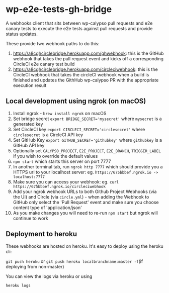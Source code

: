 # wp-e2e-tests-gh-bridge

A webhooks client that sits between wp-calypso pull requests and e2e canary tests to execute the e2e tests against pull requests and provide status updates.

These provide two webhook paths to do this:

1. https://a8cghcirclebridge.herokuapp.com/ghwebhook: this is the GitHub webhook that takes the pull request event and kicks off a corresponding CircleCI e2e canary test build
2. https://a8cghcirclebridge.herokuapp.com/circleciwebhook: this is the CircleCI webhook that takes the circleCI webhook when a build is finished and updates the GithHub wp-calypso PR with the appropriate execution result

## Local development using ngrok (on macOS)

1. Install ngrok - `brew install ngrok` on macOS
2. Set bridge secret `export BRIDGE_SECRET='mysecret'` where `mysecret` is a generated key
3. Set CircleCI key `export CIRCLECI_SECRET='circlesecret'` where `circlesecret` is a CircleCI API key
4. Set GitHub Key `export GITHUB_SECRET='githubkey'` where `githubkey` is a GitHub API key
5. Optionally set `CALYPSO_PROJECT`, `E2E_PROJECT`, `E2E_BRANCH`, `TRIGGER_LABEL` if you wish to override the default values
6. `npm start` which starts this server on port 7777
7. In another terminal tab, run `ngrok http 7777` which should provide you a HTTPS url to your localhost server: eg. `https://675bbbef.ngrok.io -> localhost:7777`
8. Make sure you can access your webhook: eg. `curl https://675bbbef.ngrok.io/circleciwebhook`
9. Add your ngrok webhook URLs to both Github Project Webhooks (via the UI) and Circle (via `circle.yml`) - when adding the Webhook to GitHub only select the 'Pull Request' event and make sure you choose content type of 'application/json'
10. As you make changes you will need to re-run `npm start` but ngrok will continue to work

## Deployment to heroku

These webhooks are hosted on heroku. It's easy to deploy using the heroku cli:

`git push heroku` or `git push heroku localbranchname:master -f`(if deploying from non-master)

You can view the logs via heroku or using

`heroku logs`
